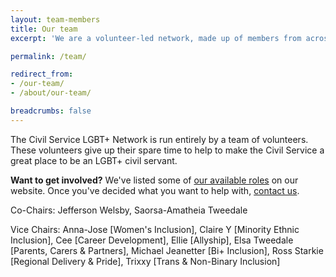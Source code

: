 ```yaml
---
layout: team-members
title: Our team
excerpt: 'We are a volunteer-led network, made up of members from across the UK.'

permalink: /team/

redirect_from:
- /our-team/
- /about/our-team/

breadcrumbs: false
---
```


The Civil Service LGBT+ Network is run entirely by a team of volunteers. These volunteers give up their spare time to help to make the Civil Service a great place to be an LGBT+ civil servant.

**Want to get involved?** We've listed some of [our available roles](/team/vacancies/) on our website. Once you've decided what you want to help with, [contact us](/about/contact-us).

Co-Chairs: Jefferson Welsby, Saorsa-Amatheia Tweedale

V﻿ice Chairs: Anna-Jose \[Women's Inclusion], Claire Y \[Minority Ethnic Inclusion], Cee \[Career Development], Ellie \[Allyship], Elsa Tweedale \[Parents, Carers & Partners], Michael Jeanetter \[Bi+ Inclusion], Ross Starkie \[Regional Delivery & Pride], Trixxy \[Trans & Non-Binary Inclusion]
